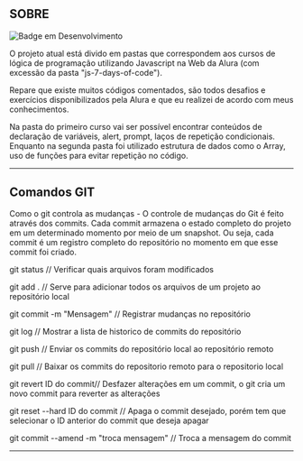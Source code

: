 # <h2>SOBRE</h2>
![Badge em Desenvolvimento](http://img.shields.io/static/v1?label=STATUS&message=EM%20DESENVOLVIMENTO&color=GREEN&style=for-the-badge)

O projeto atual está divido em pastas que correspondem aos cursos de lógica de programação utilizando Javascript na Web da Alura (com excessão da pasta "js-7-days-of-code").

Repare que existe muitos códigos comentados, são todos desafios e exercícios disponibilizados pela Alura e que eu realizei de acordo com meus conhecimentos.

Na pasta do primeiro curso vai ser possível encontrar conteúdos de declaração de variáveis, alert, prompt, laços de repetição condicionais.
Enquanto na segunda pasta foi utilizado estrutura de dados como o Array, uso de funções para evitar repetição no código.

----
<h2>Comandos GIT</h2>

Como o git controla as mudanças - O controle de mudanças do Git é feito através dos commits. Cada commit armazena o estado completo do projeto em um determinado momento por meio de um snapshot. Ou seja, cada commit é um registro completo do repositório no momento em que esse commit foi criado.

git status // Verificar quais arquivos foram modificados

git add . // Serve para adicionar todos os arquivos de um projeto ao repositório local

git commit -m "Mensagem" // Registrar mudanças no repositório

git log // Mostrar a lista de historico de commits do repositório

git push // Enviar os commits do repositório local ao repositório remoto 

git pull // Baixar os commits do repositorio remoto para o repositorio local

git revert ID do commit// Desfazer alterações em um commit, o git cria um novo commit para reverter as alterações

git reset --hard ID do commit // Apaga o commit desejado, porém tem que selecionar o ID anterior do commit que deseja apagar

git commit --amend -m "troca mensagem" // Troca a mensagem do commit

----
